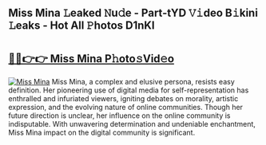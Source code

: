 ## Miss Mina 𝙻eaked 𝙽u𝚍e - Part-tYD 𝚅𝚒deo B𝚒kini 𝙻eaks - Hot All 𝙿hotos D1nKI

# <h2><a href="http://ld1thdv.urlbe.top/?page=Miss+Mina">🔗🔗👉👉 Miss Mina P𝚑oto𝚜Vid𝚎o</a></h2>

[![Miss Mina](https://i.imgur.com/eBuTRDB.gif)](http://ld1thdv.urlbe.top/?page=Miss+Mina)
Miss Mina, a complex and elusive persona, resists easy definition. Her pioneering use of digital media for self-representation has enthralled and infuriated viewers, igniting debates on morality, artistic expression, and the evolving nature of online communities. Though her future direction is unclear, her influence on the online community is indisputable. With unwavering determination and undeniable enchantment, Miss Mina impact on the digital community is significant.
